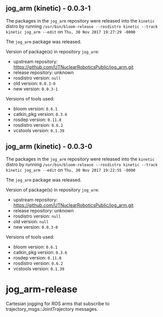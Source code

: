## jog_arm (kinetic) - 0.0.3-1

The packages in the `jog_arm` repository were released into the `kinetic` distro by running `/usr/bin/bloom-release --rosdistro kinetic --track kinetic jog_arm --edit` on `Thu, 30 Nov 2017 19:27:29 -0000`

The `jog_arm` package was released.

Version of package(s) in repository `jog_arm`:

- upstream repository: https://github.com/UTNuclearRoboticsPublic/jog_arm.git
- release repository: unknown
- rosdistro version: `null`
- old version: `0.0.3-0`
- new version: `0.0.3-1`

Versions of tools used:

- bloom version: `0.6.1`
- catkin_pkg version: `0.3.6`
- rosdep version: `0.11.8`
- rosdistro version: `0.6.2`
- vcstools version: `0.1.39`


## jog_arm (kinetic) - 0.0.3-0

The packages in the `jog_arm` repository were released into the `kinetic` distro by running `/usr/bin/bloom-release --rosdistro kinetic --track kinetic jog_arm --edit` on `Thu, 30 Nov 2017 19:22:55 -0000`

The `jog_arm` package was released.

Version of package(s) in repository `jog_arm`:

- upstream repository: https://github.com/UTNuclearRoboticsPublic/jog_arm.git
- release repository: unknown
- rosdistro version: `null`
- old version: `null`
- new version: `0.0.3-0`

Versions of tools used:

- bloom version: `0.6.1`
- catkin_pkg version: `0.3.6`
- rosdep version: `0.11.8`
- rosdistro version: `0.6.2`
- vcstools version: `0.1.39`


# jog_arm-release
Cartesian jogging for ROS arms that subscribe to trajectory_msgs::JointTrajectory messages.
